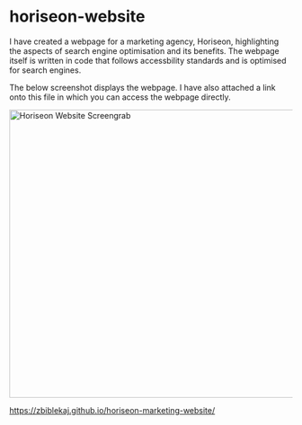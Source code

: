 # horiseon-website

I have created a webpage for a marketing agency, Horiseon, highlighting the aspects of search engine optimisation and its benefits. The webpage itself is written in code that follows accessbility standards and is optimised for search engines. 

The below screenshot displays the webpage. I have also attached a link onto this file in which you can access the webpage directly. 

<img width="513" alt="Horiseon Website Screengrab" src="https://user-images.githubusercontent.com/119896129/212930393-946d28b4-1a90-4d90-a1b4-14c9d0f0b890.png">

https://zbiblekaj.github.io/horiseon-marketing-website/